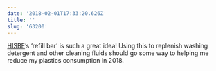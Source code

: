 ```yaml
---
date: '2018-02-01T17:33:20.626Z'
title: ''
slug: '63200'
---
```

[HISBE](http://hisbe.co.uk)’s ‘refill bar’ is such a great idea! Using this to replenish washing detergent and other cleaning fluids should go some way to helping me reduce my plastics consumption in 2018.
